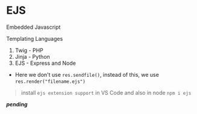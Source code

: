 # EJS

Embedded Javascript

Templating Languages

1. Twig - PHP
1. Jinja - Python
1. EJS - Express and Node


- Here we don't use `res.sendfile()`, instead of this, we use `res.render("filename.ejs")`

> install `ejs extension support` in VS Code and also in node `npm i ejs`

***pending***
